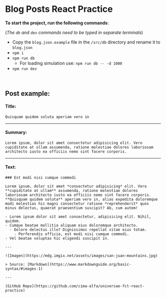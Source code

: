 # Blog Posts React Practice

**To start the project, run the following commands**:

(_The `db` and `dev` commands need to be typed in separate terminals_)

-   Copy the `blog.json.example` file in the `/src/db` directory and rename it to `blog.json`
-   `npm i`
-   `npm run db`
    -   For loading simulation use: `npm run db -- -d 1000`
-   `npm run dev`

&nbsp;

## Post example:

#### Title:

```
Quisquam quidem soluta aperiam vero in
```

---

#### Summary:

```
Lorem ipsum, dolor sit amet consectetur adipisicing elit. Vero cupiditate at ullam assumenda, ratione molestiae dolores laboriosam architecto iusto ea officiis nemo sint facere corporis.
```

---

#### Text:

```
### Est modi nisi cumque commodi

Lorem ipsum, dolor sit amet *consectetur adipisicing* elit. Vero **cupiditate at ullam** assumenda, ratione molestiae dolores laboriosam architecto iusto ea officiis nemo sint facere corporis. **Quisquam quidem soluta** aperiam vero in, alias expedita doloremque modi molestias hic magni consectetur ratione *reprehenderit* quos minus delectus, quaerat praesentium suscipit? Ab, cum autem!

- Lorem ipsum dolor sit amet consectetur, adipisicing elit. Nihil, quidem.
- Cumque beatae mollitia aliquam eius doloremque architecto.
  - Dolore delectus illo? Dignissimos repellat vitae eius totam.
    - Perferendis officia, est modi nisi cumque commodi.
- Vel beatae voluptas hic eligendi suscipit in.

---

![Imagen](https://mdg.imgix.net/assets/images/san-juan-mountains.jpg)

> Source: [Markdown](https://www.markdownguide.org/basic-syntax/#images-1)

---

[GitHub Repo](https://github.com/cima-alfa/universae-fct-react-practice)
```
